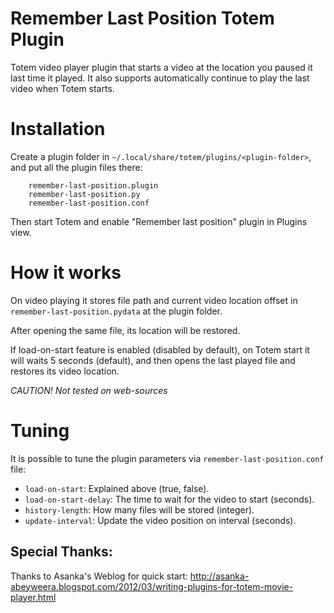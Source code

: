# Remember Last Position Totem Plugin
Totem video player plugin that starts a video at the location you paused
it last time it played.
It also supports automatically continue to play the last video when
Totem starts.

# Installation
Create a plugin folder in `~/.local/share/totem/plugins/<plugin-folder>`,
and put all the plugin files there:

        remember-last-position.plugin
        remember-last-position.py
        remember-last-position.conf

Then start Totem and enable "Remember last position" plugin
in Plugins view.

# How it works
On video playing it stores file path and current video location offset
in `remember-last-position.pydata` at the plugin folder.

After opening the same file, its location will be restored.

If load-on-start feature is enabled (disabled by default),
on Totem start it will waits 5 seconds (default), and then opens the
last played file and restores its video location.

*_CAUTION!_ Not tested on web-sources*

# Tuning
It is possible to tune the plugin parameters via
`remember-last-position.conf` file:

+ `load-on-start`: Explained above (true, false).
+ `load-on-start-delay`: The time to wait for the video to start (seconds).
+ `history-length`: How many files will be stored (integer).
+ `update-interval`: Update the video position on interval (seconds).

## Special Thanks:
Thanks to Asanka's Weblog for quick start:
http://asanka-abeyweera.blogspot.com/2012/03/writing-plugins-for-totem-movie-player.html
